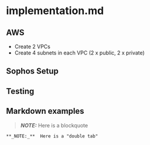 # implementation.md


## AWS 

* Create 2 VPCs 
* Create 4 subnets in each VPC (2 x public, 2 x private)



## Sophos Setup

## Testing



## Markdown examples

> **_NOTE:_**  Here is a blockquote

    **_NOTE:_**  Here is a "double tab"
